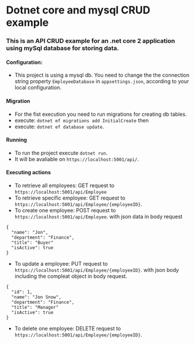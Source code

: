 # Dotnet core and mysql CRUD example

### This is an API CRUD example for an .net core 2 application using mySql database for storing data.

#### Configuration:
- This project is using a mysql db. You need to change the the connection string property `EmployeeDatabase` in `appsettings.json`, according to your local configuration.

#### Migration
- For the fist execution you need to run migrations for creating db tables.
- execute: `dotnet ef migrations add InitialCreate` then
- execute: `dotnet ef database update`.

#### Running
- To run the project execute `dotnet run`.
- It will be avaliable on `https://localhost:5001/api/`.

#### Executing actions
- To retrieve all employees: GET request to `https://localhost:5001/api/Employee`
- To retrieve specific employee: GET request to `https://localhost:5001/api/Employee/{employeeID}`.
- To create one employee: POST request to `https://localhost:5001/api/Employee`. with json data in body request
```
{
  "name": "Jon",
  "department": "Finance",
  "title": "Buyer"
  "isActive": true
}
```
- To update a employee: PUT request to `https://localhost:5001/api/Employee/{employeeID}`. with json body including the compleat object in body request.
```
{
  "id": 1, 
  "name": "Jon Snow",
  "department": "Finance",
  "title": "Manager"
  "isActive": true
}
```
- To delete one employee: DELETE request to `https://localhost:5001/api/Employee/{employeeID}`.
